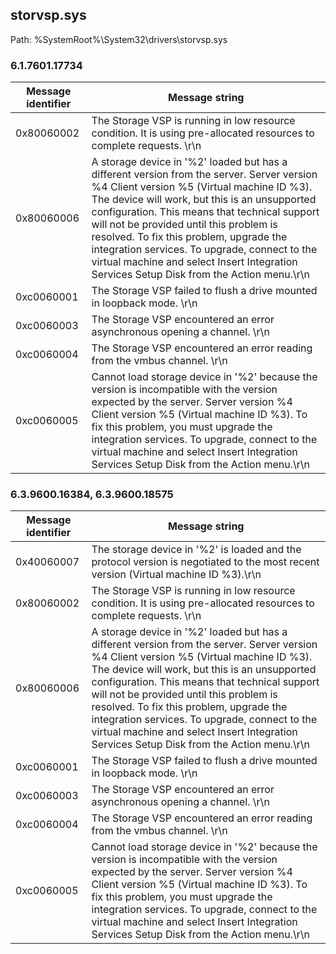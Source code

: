 ## storvsp.sys

Path: %SystemRoot%\System32\drivers\storvsp.sys

### 6.1.7601.17734

Message identifier | Message string
--- | ---
0x80060002 | The Storage VSP is running in low resource condition. It is using pre-allocated resources to complete requests. \r\n
0x80060006 | A storage device in '%2' loaded but has a different version from the server.  Server version %4  Client version %5 (Virtual machine ID %3). The device will work, but this is an unsupported configuration. This means that technical support will not be provided until this problem is resolved. To fix this problem, upgrade the integration services. To upgrade, connect to the virtual machine and select Insert Integration Services Setup Disk from the Action menu.\r\n
0xc0060001 | The Storage VSP failed to flush a drive mounted in loopback mode. \r\n
0xc0060003 | The Storage VSP encountered an error asynchronous opening a channel. \r\n
0xc0060004 | The Storage VSP encountered an error reading from the vmbus channel. \r\n
0xc0060005 | Cannot load storage device in '%2' because the version is incompatible with the version expected by the server.  Server version %4 Client version %5 (Virtual machine ID %3). To fix this problem, you must upgrade the integration services. To upgrade, connect to the virtual machine and select Insert Integration Services Setup Disk from the Action menu.\r\n

### 6.3.9600.16384, 6.3.9600.18575

Message identifier | Message string
--- | ---
0x40060007 | The storage device in '%2' is loaded and the protocol version is negotiated to the most recent version (Virtual machine ID %3).\r\n
0x80060002 | The Storage VSP is running in low resource condition. It is using pre-allocated resources to complete requests. \r\n
0x80060006 | A storage device in '%2' loaded but has a different version from the server.  Server version %4  Client version %5 (Virtual machine ID %3). The device will work, but this is an unsupported configuration. This means that technical support will not be provided until this problem is resolved. To fix this problem, upgrade the integration services. To upgrade, connect to the virtual machine and select Insert Integration Services Setup Disk from the Action menu.\r\n
0xc0060001 | The Storage VSP failed to flush a drive mounted in loopback mode. \r\n
0xc0060003 | The Storage VSP encountered an error asynchronous opening a channel. \r\n
0xc0060004 | The Storage VSP encountered an error reading from the vmbus channel. \r\n
0xc0060005 | Cannot load storage device in '%2' because the version is incompatible with the version expected by the server.  Server version %4 Client version %5 (Virtual machine ID %3). To fix this problem, you must upgrade the integration services. To upgrade, connect to the virtual machine and select Insert Integration Services Setup Disk from the Action menu.\r\n
